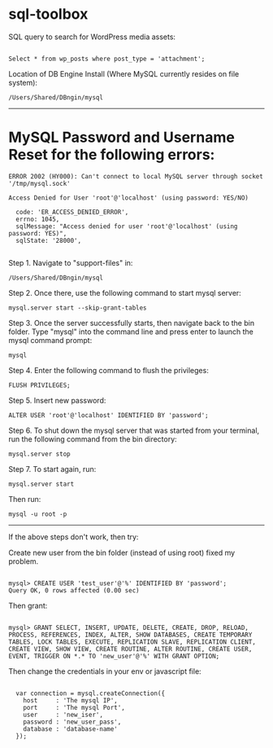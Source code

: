 # sql-toolbox

SQL query to search for WordPress media assets:

```

Select * from wp_posts where post_type = 'attachment';

```

Location of DB Engine Install (Where MySQL currently resides on file system):

```
/Users/Shared/DBngin/mysql

```
<hr>

# MySQL Password and Username Reset for the following errors:

```
ERROR 2002 (HY000): Can't connect to local MySQL server through socket '/tmp/mysql.sock' 

```

```
Access Denied for User 'root'@'localhost' (using password: YES/NO)

```

```
  code: 'ER_ACCESS_DENIED_ERROR',
  errno: 1045,
  sqlMessage: "Access denied for user 'root'@'localhost' (using password: YES)",
  sqlState: '28000',
  
```

Step 1. Navigate to "support-files" in:

```
/Users/Shared/DBngin/mysql

```

Step 2. Once there, use the following command to start mysql server:

```
mysql.server start --skip-grant-tables

```

Step 3. Once the server successfully starts, then navigate back to the bin folder. Type "mysql" into the command line and press enter to launch the mysql command prompt:

```
mysql

```

Step 4. Enter the following command to flush the privileges:

```
FLUSH PRIVILEGES;

```

Step 5. Insert new password:

```
ALTER USER 'root'@'localhost' IDENTIFIED BY 'password';

```

Step 6. To shut down the mysql server that was started from your terminal, run the following command from the bin directory:

```
mysql.server stop

```

Step 7. To start again, run:

```
mysql.server start

```

Then run:

```
mysql -u root -p

```

<hr>

If the above steps don't work, then try:


Create new user from the bin folder (instead of using root) fixed my problem.

```

mysql> CREATE USER 'test_user'@'%' IDENTIFIED BY 'password';
Query OK, 0 rows affected (0.00 sec)

```

Then grant:

```

mysql> GRANT SELECT, INSERT, UPDATE, DELETE, CREATE, DROP, RELOAD, PROCESS, REFERENCES, INDEX, ALTER, SHOW DATABASES, CREATE TEMPORARY TABLES, LOCK TABLES, EXECUTE, REPLICATION SLAVE, REPLICATION CLIENT, CREATE VIEW, SHOW VIEW, CREATE ROUTINE, ALTER ROUTINE, CREATE USER, EVENT, TRIGGER ON *.* TO 'new_user'@'%' WITH GRANT OPTION;

```

Then change the credentials in your env or javascript file:

```

  var connection = mysql.createConnection({
    host     : 'The mysql IP',
    port     : 'The mysql Port',
    user     : 'new_iser',
    password : 'new_user_pass',
    database : 'database-name'
  }); 

```
